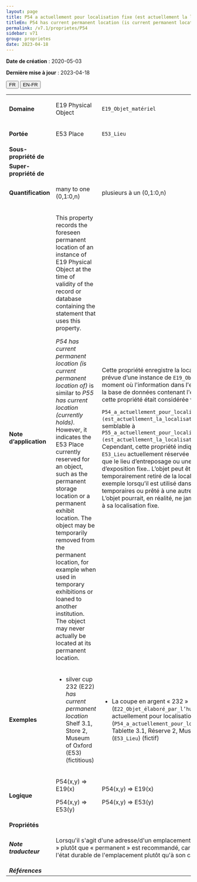 ```yaml
---
layout: page
title: P54 a actuellement pour localisation fixe (est actuellement la location fixe de)
titleEn: P54 has current permanent location (is current permanent location of) - a actuellement pour localisation fixe (est actuellement la location fixe de)
permalink: /v7.1/proprietes/P54
sidebar: v71
group: proprietes
date: 2023-04-18
---
```


**Date de création** : 2020-05-03

**Dernière mise à jour** : 2023-04-18

<div class="lang-buttons">
  <button id="fr" class="activate">FR</button>
  <button id="en-fr">EN-FR</button>
</div>

<table>
<tbody>
<tr>
<td><strong>Domaine</strong></td>
<td class="en">
<p>E19 Physical Object</p>
</td>
<td>
<p><code class="language-plaintext highlighter-rouge">E19_Objet_matériel</code></p>
</td>
</tr>
<tr>
<td><strong>Portée</strong></td>
<td class="en">
<p>E53 Place</p>
</td>
<td>
<p><code class="language-plaintext highlighter-rouge">E53_Lieu</code></p>
</td>
</tr>
<tr>
<td><strong>Sous-propriété de</strong></td>
<td class="en">
</td>
<td>
</td>
</tr>
<tr>
<td><strong>Super-propriété de</strong></td>
<td class="en">
</td>
<td>
</td>
</tr>
<tr>
<td><strong>Quantification</strong></td>
<td class="en">
<p>many to one (0,1:0,n)</p>
</td>
<td>
<p>plusieurs à un (0,1:0,n)</p>
</td>
</tr>
<tr>
<td><strong>Note d’application</strong></td>
<td class="en">
<p>This property records the foreseen permanent location of an instance of E19 Physical Object at the time of validity of the record or database containing the statement that uses this property.</p>
<p><em>P54 has current permanent location (is current permanent location of)</em> is similar to <em>P55 has current location (currently holds).</em> However, it indicates the E53 Place currently reserved for an object, such as the permanent storage location or a permanent exhibit location. The object may be temporarily removed from the permanent location, for example when used in temporary exhibitions or loaned to another institution. The object may never actually be located at its permanent location.</p>
</td>
<td>
<p>Cette propriété enregistre la localisation fixe prévue d’une instance de <code class="language-plaintext highlighter-rouge">E19_Objet_matériel</code> au moment où l'information dans l'enregistrement ou la base de données contenant l'énoncé décrit par cette propriété était considérée valide.</p>
<p><code class="language-plaintext highlighter-rouge">P54_a_actuellement_pour_localisation_fixe (est_actuellement_la_localisation_fixe_de)</code> est semblable à <code class="language-plaintext highlighter-rouge">P55_a_actuellement_pour_localisation (est_actuellement_la_localisation_de)</code>. Cependant, cette propriété indique l’instance de <code class="language-plaintext highlighter-rouge">E53_Lieu</code> actuellement réservée à un objet, tel que le lieu d’entreposage ou une localisation d’exposition fixe.. L’objet peut être temporairement retiré de la localisation fixe, par exemple lorsqu’il est utilisé dans des expositions temporaires ou prêté à une autre institution. L’objet pourrait, en réalité, ne jamais être localisé à sa localisation fixe.</p>
</td>
</tr>
<tr>
<td><strong>Exemples</strong></td>
<td class="en">
<ul>
<li><p>silver cup 232 (E22) <em>has current permanent location</em> Shelf 3.1, Store 2, Museum of Oxford (E53) (fictitious)</p>
</li>
</ul>
</td>
<td>
<ul>
<li><p>La coupe en argent « 232 » (<code class="language-plaintext highlighter-rouge">E22_Objet_élaboré_par_l’humain</code>) a actuellement pour localisation fixe (<code class="language-plaintext highlighter-rouge">P54_a_actuellement_pour_localisation_fixe</code>) Tablette  3.1, Réserve 2, Musée d’Oxford (<code class="language-plaintext highlighter-rouge">E53_Lieu</code>) (fictif)</p>
</li>
</ul>
</td>
</tr>
<tr>
<td><strong>Logique</strong></td>
<td class="en">
<p>P54(x,y) ⇒ E19(x)</p>
<p>P54(x,y) ⇒ E53(y)</p>
</td>
<td>
<p>P54(x,y) ⇒ E19(x)</p>
<p>P54(x,y) ⇒ E53(y)</p>
</td>
</tr>
<tr>
<td><strong>Propriétés</strong></td>
<td class="en">
</td>
<td>
</td>
</tr>
<tr>
<td><strong><em>Note traducteur</em></strong></td>
<td colspan="2">
<p>Lorsqu'il s'agit d'une adresse/d'un emplacement, l'usage de « fixe » plutôt que « permanent » est recommandé, car il fait référence à l'état durable de l'emplacement plutôt qu'à son caractère durable.</p>
</td>
</tr>
<tr>
<td><strong><em>Références</em></strong></td>
<td colspan="2">
<p><em></em></p>
</td>
</tr>
</tbody>
</table>

				